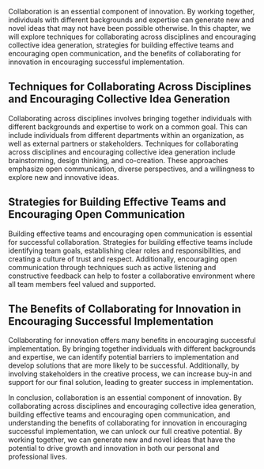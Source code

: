
Collaboration is an essential component of innovation. By working together, individuals with different backgrounds and expertise can generate new and novel ideas that may not have been possible otherwise. In this chapter, we will explore techniques for collaborating across disciplines and encouraging collective idea generation, strategies for building effective teams and encouraging open communication, and the benefits of collaborating for innovation in encouraging successful implementation.

Techniques for Collaborating Across Disciplines and Encouraging Collective Idea Generation
------------------------------------------------------------------------------------------

Collaborating across disciplines involves bringing together individuals with different backgrounds and expertise to work on a common goal. This can include individuals from different departments within an organization, as well as external partners or stakeholders. Techniques for collaborating across disciplines and encouraging collective idea generation include brainstorming, design thinking, and co-creation. These approaches emphasize open communication, diverse perspectives, and a willingness to explore new and innovative ideas.

Strategies for Building Effective Teams and Encouraging Open Communication
--------------------------------------------------------------------------

Building effective teams and encouraging open communication is essential for successful collaboration. Strategies for building effective teams include identifying team goals, establishing clear roles and responsibilities, and creating a culture of trust and respect. Additionally, encouraging open communication through techniques such as active listening and constructive feedback can help to foster a collaborative environment where all team members feel valued and supported.

The Benefits of Collaborating for Innovation in Encouraging Successful Implementation
-------------------------------------------------------------------------------------

Collaborating for innovation offers many benefits in encouraging successful implementation. By bringing together individuals with different backgrounds and expertise, we can identify potential barriers to implementation and develop solutions that are more likely to be successful. Additionally, by involving stakeholders in the creative process, we can increase buy-in and support for our final solution, leading to greater success in implementation.

In conclusion, collaboration is an essential component of innovation. By collaborating across disciplines and encouraging collective idea generation, building effective teams and encouraging open communication, and understanding the benefits of collaborating for innovation in encouraging successful implementation, we can unlock our full creative potential. By working together, we can generate new and novel ideas that have the potential to drive growth and innovation in both our personal and professional lives.
